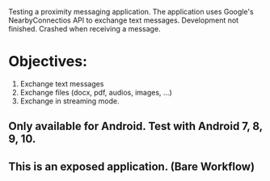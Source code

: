 Testing a proximity messaging application.
The application uses Google's NearbyConnectios API to exchange text messages.
Development not finished. Crashed when receiving a message.

# Objectives:

1. Exchange text messages
2. Exchange files (docx, pdf, audios, images, ...)
3. Exchange in streaming mode.

## Only available for Android. Test with Android 7, 8, 9, 10.

## This is an exposed application. (Bare Workflow)
